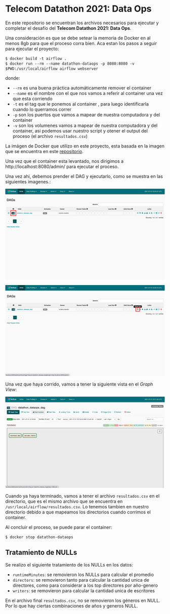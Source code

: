 # **Telecom Datathon 2021: Data Ops**

En este repositorio se encuentran los archivos necesarios para ejecutar y completar el desafío del **Telecom Datathon 2021: Data Ops**.

Una consideración es que se debe setear la memoria de Docker en al menos 8gb para que el proceso corra bien.
Aca estan los pasos a seguir para ejecutar el proyecto:

```
$ docker build -t airflow .
$ docker run --rm --name datathon-dataops -p 8080:8080 -v $PWD:/usr/local/airflow airflow webserver
```

donde:
- `--rm` es una buena práctica automáticamente remover el container
- `--name` es el nombre con el que nos vamos a referir al container una vez que esta corriendo
- `-t` es el tag que le ponemos al container , para luego identificarla cuando lo querramos correr
- `-p` son los puertos que vamos a mapear de nuestra computadora y del container
- `-v` son los volumenes vamos a mapear de nuestra computadora y del container, asi podemos usar nuestro script y otener el output del proceso (el archivo `resultados.csv`)

La imágen de Docker que utilizo en este proyecto, esta basada en la imagen que se encuentra en este [repositorio](https://github.com/puckel/docker-airflow).

Una vez que el container esta levantado, nos dirigimos a http://localhost:8080/admin/ para ejecutar el proceso.

Una vez ahi, debemos prender el DAG y ejecutarlo, como se muestra en las siguientes imagenes.:

![](./assets/foto1.png)

![](./assets/foto2.png)

Una vez que haya corrido, vamos a tener la siguiente vista en el _Graph View_:

![](./assets/foto3.png)


Cuando ya haya terminado, vamos a tener el archivo `resultados.csv` en el directorio, que es el mismo archivo que se encuentra en `/usr/local/airflow/resultados.csv`. Lo tenemos tambien en nuestro directorio debido a que mapeamos los directorios cuando corrimos el container.

Al concluir el proceso, se puede parar el container:
```
$ docker stop datathon-dataops
```

## **Tratamiento de NULLs**
Se realizo el siguiente tratamiento de los NULLs en los datos:
- `runtimeMinutes`: se removieron los NULLs para calcular el promedio
- `directors`: se removieron tanto para calcular la cantidad unica de directores, como para considerar a los top directores por año-genero
- `writers`: se removieron para calcular la cantidad unica de escritores

En el archivo final `resultados.csv`, no se removieron los géneros en NULL. Por lo que hay ciertas combinaciones de años y generos NULL.

